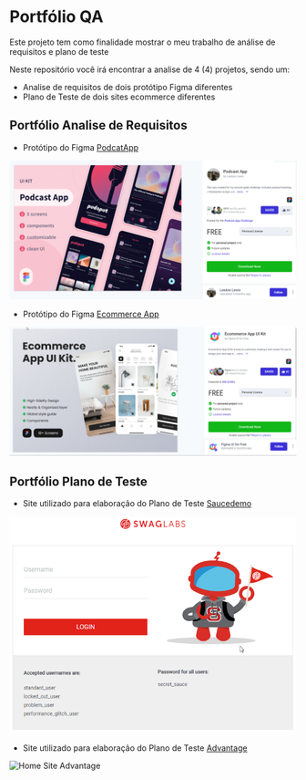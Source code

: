 # Portfólio QA

Este projeto tem como finalidade mostrar o meu trabalho de análise de requisitos e plano de teste

Neste repositório você irá encontrar a analise de 4 (4) projetos, sendo um:

- Analise de requisitos de dois protótipo Figma diferentes
- Plano de Teste de dois sites ecommerce diferentes

## Portfólio Analise de Requisitos

- Protótipo do Figma [PodcatApp](https://www.uplabs.com/posts/podcast-app-27e7dba2-b5d6-40f8-be0f-52d6710b9af7)

![Referencia Protótipo](./img/ref_podcast_figma.png)

- Protótipo do Figma [Ecommerce App](https://www.uplabs.com/posts/ecommerce-app-ui-kit-17b19d87-a38d-4ee9-bcea-91410ba3f1f7)

![Referencia Protótipo](./img/ref_ecommerce_figma.png)

## Portfólio Plano de Teste

- Site utilizado para elaboração do Plano de Teste [Saucedemo](https://www.saucedemo.com)

![Home Site Saucedemo](./img/saucedemo_swaglabs_site.png)

- Site utilizado para elaboração do Plano de Teste [Advantage](https://www.advantageonlineshopping.com/#/)

![Home Site Advantage](../img/ref_advantage_demo_site.png)
